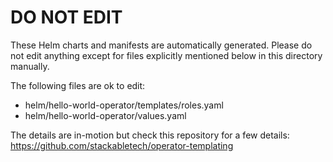 # DO NOT EDIT

These Helm charts and manifests are automatically generated.
Please do not edit anything except for files explicitly mentioned below in this
directory manually.

The following files are ok to edit:

- helm/hello-world-operator/templates/roles.yaml
- helm/hello-world-operator/values.yaml

The details are in-motion but check this repository for a few details:
<https://github.com/stackabletech/operator-templating>

